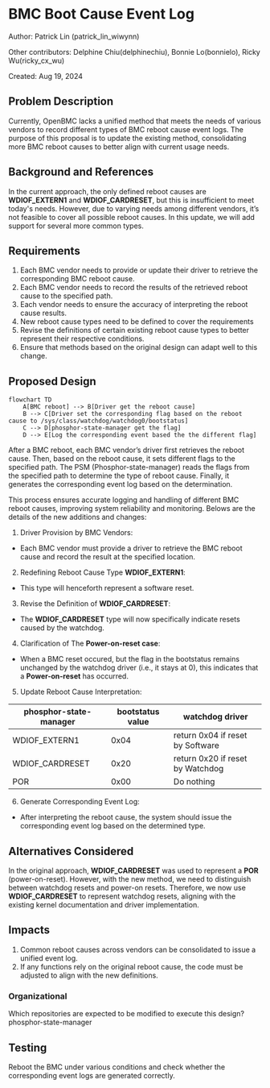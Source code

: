 # BMC Boot Cause Event Log

Author: Patrick Lin (patrick_lin_wiwynn)

Other contributors: Delphine Chiu(delphinechiu), Bonnie Lo(bonnielo), Ricky
Wu(ricky_cx_wu)

Created: Aug 19, 2024

## Problem Description

Currently, OpenBMC lacks a unified method that meets the needs of various
vendors to record different types of BMC reboot cause event logs. The purpose of
this proposal is to update the existing method, consolidating more BMC reboot
causes to better align with current usage needs.

## Background and References

In the current approach, the only defined reboot causes are **WDIOF_EXTERN1**
and **WDIOF_CARDRESET**, but this is insufficient to meet today's needs.
However, due to varying needs among different vendors, it’s not feasible to
cover all possible reboot causes. In this update, we will add support for
several more common types.

## Requirements

1. Each BMC vendor needs to provide or update their driver to retrieve the
   corresponding BMC reboot cause.
2. Each BMC vendor needs to record the results of the retrieved reboot cause to
   the specified path.
3. Each vendor needs to ensure the accuracy of interpreting the reboot cause
   results.
4. New reboot cause types need to be defined to cover the requirements
5. Revise the definitions of certain existing reboot cause types to better
   represent their respective conditions.
6. Ensure that methods based on the original design can adapt well to this
   change.

## Proposed Design

```mermaid
flowchart TD
    A[BMC reboot] --> B[Driver get the reboot cause]
    B --> C[Driver set the corresponding flag based on the reboot cause to /sys/class/watchdog/watchdog0/bootstatus]
    C --> D[phosphor-state-manager get the flag]
    D --> E[Log the corresponding event based the the different flag]
```

After a BMC reboot, each BMC vendor’s driver first retrieves the reboot cause.
Then, based on the reboot cause, it sets different flags to the specified path.
The PSM (Phosphor-state-manager) reads the flags from the specified path to
determine the type of reboot cause. Finally, it generates the corresponding
event log based on the determination.

This process ensures accurate logging and handling of different BMC reboot
causes, improving system reliability and monitoring. Belows are the details of
the new additions and changes:

1. Driver Provision by BMC Vendors:

- Each BMC vendor must provide a driver to retrieve the BMC reboot cause and
  record the result at the specified location.

2. Redefining Reboot Cause Type **WDIOF_EXTERN1**:

- This type will henceforth represent a software reset.

3. Revise the Definition of **WDIOF_CARDRESET**:

- The **WDIOF_CARDRESET** type will now specifically indicate resets caused by
  the watchdog.

4. Clarification of The **Power-on-reset case**:

- When a BMC reset occured, but the flag in the bootstatus remains unchanged by
  the watchdog driver (i.e., it stays at 0), this indicates that a
  **Power-on-reset** has occurred.

5. Update Reboot Cause Interpretation:

| phosphor-state-manager | bootstatus value | watchdog driver                  |
| ---------------------- | ---------------- | -------------------------------- |
| WDIOF_EXTERN1          | 0x04             | return 0x04 if reset by Software |
| WDIOF_CARDRESET        | 0x20             | return 0x20 if reset by Watchdog |
| POR                    | 0x00             | Do nothing                       |

6. Generate Corresponding Event Log:

- After interpreting the reboot cause, the system should issue the corresponding
  event log based on the determined type.

## Alternatives Considered

In the original approach, **WDIOF_CARDRESET** was used to represent a **POR**
(power-on-reset). However, with the new method, we need to distinguish between
watchdog resets and power-on resets. Therefore, we now use **WDIOF_CARDRESET**
to represent watchdog resets, aligning with the existing kernel documentation 
and driver implementation.

## Impacts

1. Common reboot causes across vendors can be consolidated to issue a unified
   event log.
2. If any functions rely on the original reboot cause, the code must be adjusted
   to align with the new definitions.

### Organizational

Which repositories are expected to be modified to execute this design?
phosphor-state-manager

## Testing

Reboot the BMC under various conditions and check whether the corresponding
event logs are generated correctly.
